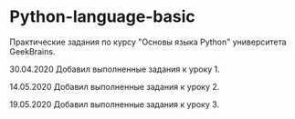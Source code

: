 # Python-language-basic
Практические задания по курсу "Основы языка Python" университета GeekBrains.

30.04.2020
Добавил выполненные задания к уроку 1.

14.05.2020
Добавил выполненные задания к уроку 2.

19.05.2020
Добавил выполненные задания к уроку 3.